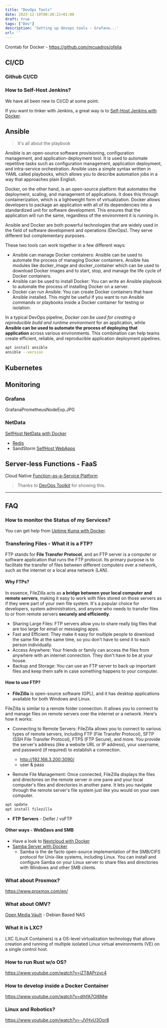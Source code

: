 ```yaml
---
title: "DevOps Tools"
date: 2025-12-10T00:20:21+01:00
draft: true
tags: ["Dev"]
description: 'Setting up devops tools - Grafana...'
url: ''
---
```


Crontab for Docker - https://github.com/mcuadros/ofelia

## CI/CD

### Github CI/CD

### How to Self-Host Jenkins?

We have all been new to CI/CD at some point.

If you want to tinker with Jenkins, a great way is to [Self-Host Jenkins with Docker](https://fossengineer.com/selfhosting-jenkins-ci-cd/).

## Ansible

> It's all about the playbook

<!-- UI: ansible semaphore
<https://www.youtube.com/watch?v=NyOSoLn5T5U>
<https://github.com/ChristianLempa/videos/tree/main/ansiblesemaphore-tutorial> -->

<!-- 
and terraform? -->

Ansible is an open-source software provisioning, configuration management, and application-deployment tool. It is used to automate repetitive tasks such as configuration management, application deployment, and intra-service orchestration. Ansible uses a simple syntax written in YAML called playbooks, which allows you to describe automation jobs in a way that approaches plain English.

Docker, on the other hand, is an open-source platform that automates the deployment, scaling, and management of applications. It does this through containerization, which is a lightweight form of virtualization. Docker allows developers to package an application with all of its dependencies into a standardized unit for software development. This ensures that the application will run the same, regardless of the environment it is running in.

Ansible and Docker are both powerful technologies that are widely used in the field of software development and operations (DevOps). They serve different but complementary purposes.

These two tools can work together in a few different ways:

* Ansible can manage Docker containers: Ansible can be used to automate the process of managing Docker containers. Ansible has modules like docker_image and docker_container which can be used to download Docker images and to start, stop, and manage the life cycle of Docker containers.
* Ansible can be used to install Docker: You can write an Ansible playbook to automate the process of installing Docker on a server.
* Docker can run Ansible: You can create Docker containers that have Ansible installed. This might be useful if you want to run Ansible commands or playbooks inside a Docker container for testing or isolation.

In a typical DevOps pipeline, *Docker can be used for creating a reproducible build and runtime environment* for an application, while **Ansible can be used to automate the process of deploying that application** across various environments. This combination can help teams create efficient, reliable, and reproducible application deployment pipelines.



```sh
apt install ansible
ansible --version
```



## Kubernetes

## Monitoring

### Grafana

GrafanaPrometheusNodeExp.JPG

### NetData

[SelfHost NetData with Docker](https://fossengineer.com/selfhosting-server-monitoring-with-netdata-and-docker/)


* [Redis](https://www.youtube.com/watch?v=qucL1F2YEKE)
* SandStorm [SelfHost WebApps](https://docs.sandstorm.io/en/latest/)

## Server-less Functions - FaaS

Cloud Native [Function-as-a-Service Platform](https://github.com/OpenFunction/OpenFunction) 

> Thanks to [DevOps Toolkit](https://www.youtube.com/watch?v=UGysOX84v2c) for showing this. 

---

## FAQ



### How to monitor the Status of my Services?

You can get help from [Uptime Kuma with Docker](https://fossengineer.com/selfhosting-uptime-Kuma-docker/).

### Transfering Files - What it is a FTP?

FTP stands for **File Transfer Protocol**, and an FTP server is a computer or software application that runs the FTP protocol. Its primary purpose is to facilitate the transfer of files between different computers over a network, such as the internet or a local area network (LAN). 



#### Why FTPs?

In essence, FileZilla acts as **a bridge between your local computer and remote servers**, making it easy to work with files stored on those servers as if they were part of your own file system. It's a popular choice for developers, system administrators, and anyone who needs to transfer files to or from remote servers **securely and efficiently**.

* Sharing Large Files: FTP servers allow you to share really big files that are too large for email or messaging apps.
* Fast and Efficient: They make it easy for multiple people to download the same file at the same time, so you don't have to send it to each person individually.
* Access Anywhere: Your friends or family can access the files from anywhere with an internet connection. They don't have to be at your house.
* Backup and Storage: You can use an FTP server to back up important files and keep them safe in case something happens to your computer.

#### How to use FTP?

* **FileZilla** is open-source software (GPL), and it has desktop applications available for both Windows and Linux. 

FileZilla is similar to a remote folder connection. It allows you to connect to and manage files on remote servers over the internet or a network. Here's how it works:

* Connecting to Remote Servers: FileZilla allows you to connect to various types of remote servers, including FTP (File Transfer Protocol), SFTP (SSH File Transfer Protocol), FTPS (FTP Secure), and more. You provide the server's address (like a website URL or IP address), your username, and password (if required) to establish a connection.
    * http://192.168.3.200:3090/
    * user & pass

* Remote File Management: Once connected, FileZilla displays the files and directories on the remote server in one pane and your local computer's files and directories in another pane. It lets you navigate through the remote server's file system just like you would on your own computer.


```sh
apt update
apt install filezilla
```

* **FTP Servers** - Delfer / vsFTP

#### Other ways - WebDavs and SMB

* Have a look to [Nextcloud with Docker](https://jalcocert.github.io/RPi/posts/selfhosting-nextcloud/)
* [Samba Server with Docker](https://fossengineer.com/selfhosting-samba/)
    * Samba is the de facto open-source implementation of the SMB/CIFS protocol for Unix-like systems, including Linux. You can install and configure Samba on your Linux server to share files and directories with Windows and other SMB clients.

### What about Proxmox?

https://www.proxmox.com/en/

### What about OMV?

[Open Media Vault](https://www.openmediavault.org/) - Debian Based NAS

### What it is LXC?

LXC (LinuX Containers) is a OS-level virtualization technology that allows creation and running of multiple isolated Linux virtual environments (VE) on a single control host.

### How to run Rust w/o OS?

https://www.youtube.com/watch?v=jZT8APrzvc4

### How to develop inside a Docker Container

https://www.youtube.com/watch?v=dihfA7Ol6Mw

### Linux and Robotics?

https://www.youtube.com/watch?v=-JVHvU3Oor8